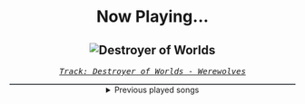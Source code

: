 <div align="center"> 
<h1>Now Playing...</h1>

![Destroyer of Worlds](https://i.scdn.co/image/ab67616d00001e0281948609b8f1e21e9bddb566)
--
_<samp><a href="https://open.spotify.com/track/3ZG6gx9PcURZutRXYYEEgI">Track: Destroyer of Worlds - Werewolves</a></samp>_

<div style="border: 1px #4B5054 solid"></div>
<details>
  <summary>
    Previous played songs
  </summary>
  <table>
    <thead>
      <tr>
        <th>
          Artist
        </th>
        <th>
          Song
        </th>
        <th>
          Link
        </th>
      </tr>
    </thead>
    <tbody>
      <tr><td>Werewolves</td><td>Destroyer of Worlds</td><td><a href="https://open.spotify.com/track/3ZG6gx9PcURZutRXYYEEgI">https://open.spotify.com/track/3ZG6gx9PcURZutRXYYEEgI</a></td></tr><tr><td>Caskets</td><td>Believe</td><td><a href="https://open.spotify.com/track/1XckAV94cXSzpKSRjFc6eY">https://open.spotify.com/track/1XckAV94cXSzpKSRjFc6eY</a></td></tr><tr><td>SiM</td><td>RED</td><td><a href="https://open.spotify.com/track/66Rl6HThnoHCRRVCUbslIG">https://open.spotify.com/track/66Rl6HThnoHCRRVCUbslIG</a></td></tr><tr><td>Jonathan Young</td><td>Fight the Tide</td><td><a href="https://open.spotify.com/track/7x1BkDkUOi6qHeptyZBOaE">https://open.spotify.com/track/7x1BkDkUOi6qHeptyZBOaE</a></td></tr><tr><td>The Shredderz</td><td>Destiny Calling</td><td><a href="https://open.spotify.com/track/7jCLoKGy69nWrf2Poepcyv">https://open.spotify.com/track/7jCLoKGy69nWrf2Poepcyv</a></td></tr><tr><td>KEN Mode</td><td>He Was a Good Man, He Was a Taxpayer</td><td><a href="https://open.spotify.com/track/3doMKklOpBPLGBNHOhZO70">https://open.spotify.com/track/3doMKklOpBPLGBNHOhZO70</a></td></tr><tr><td>OOMPH!</td><td>Wem die Stunde schlägt</td><td><a href="https://open.spotify.com/track/4MJfi5AdlPij5tozFDpeQk">https://open.spotify.com/track/4MJfi5AdlPij5tozFDpeQk</a></td></tr><tr><td>Thy Art Is Murder</td><td>Keres</td><td><a href="https://open.spotify.com/track/3OZopVlrXlZzhy9Inwin9C">https://open.spotify.com/track/3OZopVlrXlZzhy9Inwin9C</a></td></tr><tr><td>Of Virtue</td><td>Cut Me Open</td><td><a href="https://open.spotify.com/track/0XrjH7Y2BBPCV58EnrcUPS">https://open.spotify.com/track/0XrjH7Y2BBPCV58EnrcUPS</a></td></tr><tr><td>Of Virtue</td><td>Sober</td><td><a href="https://open.spotify.com/track/4GiFjoaYXkOcN2Y4Gq7PUa">https://open.spotify.com/track/4GiFjoaYXkOcN2Y4Gq7PUa</a></td></tr><tr><td>Drowning Pool</td><td>One Finger and a Fist</td><td><a href="https://open.spotify.com/track/6PdEKf8CyyZfrFAGFi37gb">https://open.spotify.com/track/6PdEKf8CyyZfrFAGFi37gb</a></td></tr><tr><td>VRSTY</td><td>The Plug</td><td><a href="https://open.spotify.com/track/5zfEg49hizBker920QZdJ8">https://open.spotify.com/track/5zfEg49hizBker920QZdJ8</a></td></tr><tr><td>Blackbriar</td><td>Cicada</td><td><a href="https://open.spotify.com/track/28Npl9mDDanrITQV8NNe2A">https://open.spotify.com/track/28Npl9mDDanrITQV8NNe2A</a></td></tr><tr><td>Crystal Lake</td><td>Rebirth</td><td><a href="https://open.spotify.com/track/0JjaBtJv5jHQG5pQlEAhPa">https://open.spotify.com/track/0JjaBtJv5jHQG5pQlEAhPa</a></td></tr><tr><td>Of Virtue</td><td>Cut Me Open</td><td><a href="https://open.spotify.com/track/0XrjH7Y2BBPCV58EnrcUPS">https://open.spotify.com/track/0XrjH7Y2BBPCV58EnrcUPS</a></td></tr><tr><td>Of Virtue</td><td>Cut Me Open</td><td><a href="https://open.spotify.com/track/0XrjH7Y2BBPCV58EnrcUPS">https://open.spotify.com/track/0XrjH7Y2BBPCV58EnrcUPS</a></td></tr><tr><td>Of Virtue</td><td>Cut Me Open</td><td><a href="https://open.spotify.com/track/0XrjH7Y2BBPCV58EnrcUPS">https://open.spotify.com/track/0XrjH7Y2BBPCV58EnrcUPS</a></td></tr><tr><td>Blackbriar</td><td>Cicada</td><td><a href="https://open.spotify.com/track/28Npl9mDDanrITQV8NNe2A">https://open.spotify.com/track/28Npl9mDDanrITQV8NNe2A</a></td></tr><tr><td>VRSTY</td><td>The Plug</td><td><a href="https://open.spotify.com/track/5zfEg49hizBker920QZdJ8">https://open.spotify.com/track/5zfEg49hizBker920QZdJ8</a></td></tr><tr><td>Electric Callboy</td><td>Everytime We Touch - TEKKNO Version</td><td><a href="https://open.spotify.com/track/1RQ50jZIxLYHd09bGo5jWk">https://open.spotify.com/track/1RQ50jZIxLYHd09bGo5jWk</a></td></tr>
    </tbody>
  </table>
</details>

</div>
